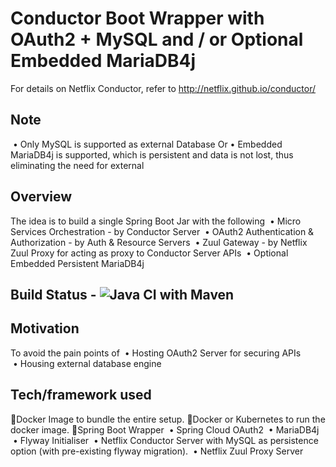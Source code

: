 # Conductor Boot Wrapper with OAuth2 + MySQL and / or Optional Embedded MariaDB4j


For details on Netflix Conductor, refer to http://netflix.github.io/conductor/

## Note

 • Only MySQL is supported as external Database
   Or
 • Embedded MariaDB4j is supported, which is persistent and data is not lost, thus eliminating the need for external


## Overview

The idea is to build a single Spring Boot Jar with the following 
 • Micro Services Orchestration - by Conductor Server
 • OAuth2 Authentication & Authorization - by Auth & Resource Servers
 • Zuul Gateway - by Netflix Zuul Proxy for acting as proxy to Conductor Server APIs
 • Optional Embedded Persistent MariaDB4j


## Build Status - ![Java CI with Maven](https://github.com/conductor-boot/conductor-boot-wrapper-oauth2-embedded-mariadb4j/workflows/Java%20CI%20with%20Maven/badge.svg)


## Motivation

To avoid the pain points of
 • Hosting OAuth2 Server for securing APIs
 • Housing external database engine


## Tech/framework used

Docker Image to bundle the entire setup.
Docker or Kubernetes to run the docker image.
Spring Boot Wrapper
 • Spring Cloud OAuth2
 • MariaDB4j
 • Flyway Initialiser
 • Netflix Conductor Server with MySQL as persistence option (with pre-existing flyway migration).
 • Netflix Zuul Proxy Server
